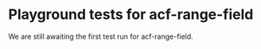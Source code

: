 # Playground tests for acf-range-field
We are still awaiting the first test run for acf-range-field.
